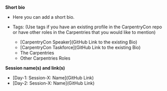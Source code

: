 **Short bio**

- Here you can add a short bio.

- Tags: 
(Use tags if you have an existing profile in the CarpentryCon repo or have other roles in the Carpentries that you would like to mention)
  - [CarpentryCon Speaker](GitHub Link to the existing Bio)
  - [CarpentryCon Taskforce](GitHub Link to the existing Bio)
  - The Carpentries
  - Other Carpentries Roles
 
**Session name(s) and link(s)**

- [Day-1: Session-X: Name](GitHub Link)
- [Day-2: Session-X: Name](GitHub Link)
